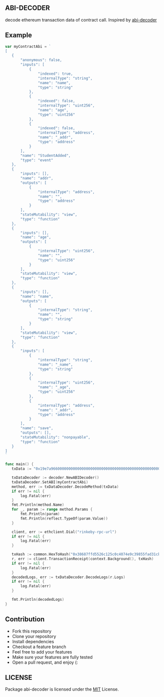  ## ABI-DECODER
 decode ethereum transaction data of contract call. Inspired by [abi-decoder](https://github.com/ConsenSys/abi-decoder)

 ## Example
 ```go
var myContractAbi = `
[
	{
		"anonymous": false,
		"inputs": [
			{
				"indexed": true,
				"internalType": "string",
				"name": "name",
				"type": "string"
			},
			{
				"indexed": false,
				"internalType": "uint256",
				"name": "age",
				"type": "uint256"
			},
			{
				"indexed": false,
				"internalType": "address",
				"name": "_addr",
				"type": "address"
			}
		],
		"name": "StudentAdded",
		"type": "event"
	},
	{
		"inputs": [],
		"name": "addr",
		"outputs": [
			{
				"internalType": "address",
				"name": "",
				"type": "address"
			}
		],
		"stateMutability": "view",
		"type": "function"
	},
	{
		"inputs": [],
		"name": "age",
		"outputs": [
			{
				"internalType": "uint256",
				"name": "",
				"type": "uint256"
			}
		],
		"stateMutability": "view",
		"type": "function"
	},
	{
		"inputs": [],
		"name": "name",
		"outputs": [
			{
				"internalType": "string",
				"name": "",
				"type": "string"
			}
		],
		"stateMutability": "view",
		"type": "function"
	},
	{
		"inputs": [
			{
				"internalType": "string",
				"name": "_name",
				"type": "string"
			},
			{
				"internalType": "uint256",
				"name": "_age",
				"type": "uint256"
			},
			{
				"internalType": "address",
				"name": "_addr",
				"type": "address"
			}
		],
		"name": "save",
		"outputs": [],
		"stateMutability": "nonpayable",
		"type": "function"
	}
]
`

func main() {
	txData := "0x19e7a9660000000000000000000000000000000000000000000000000000000000000060000000000000000000000000000000005a4728ca063b522c0b728f8000000000000000000000000000000000839c6f5a014cbfa319e8fdfa01aac186638945a80000000000000000000000000000000000000000000000000000000000000006e5b08fe6988e0000000000000000000000000000000000000000000000000000"

	txDataDecoder := decoder.NewABIDecoder()
	txDataDecoder.SetABI(myContractAbi)
	method, err := txDataDecoder.DecodeMethod(txData)
	if err != nil {
		log.Fatal(err)
	}
	fmt.Println(method.Name)
	for _, param := range method.Params {
		fmt.Println(param)
		fmt.Println(reflect.TypeOf(param.Value))
	}

	client, err := ethclient.Dial("rinkeby-rpc-url")
	if err != nil {
		log.Fatal(err)
	}

	txHash := common.HexToHash("0x38687ffd5526c125c0c4074e9c39855fad31cbcd1c77b52650bebfa11b365bc0")
	r, err := client.TransactionReceipt(context.Background(), txHash)
    if err != nil {
        log.Fatal(err)
    }
	decodedLogs, err := txDataDecoder.DecodeLogs(r.Logs)
	if err != nil {
		log.Fatal(err)
	}

	fmt.Println(decodedLogs)
}

 ```


## Contribution
- Fork this repository
- Clone your repository
- Install dependencies
- Checkout a feature branch
- Feel free to add your features
- Make sure your features are fully tested
- Open a pull request, and enjoy (:

## LICENSE
Package abi-decoder is licensed under the [MIT](/LICENSE) License.